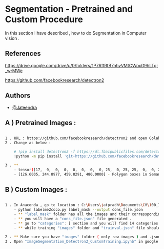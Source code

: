 # Segmentation - Pretrained and Custom Procedure

In this section I have described , how to do Segmentation  in Computer vision .


## References

https://drive.google.com/drive/u/0/folders/1P7RffRtB7nhyVMtCWoxG9hLTgr_wrMWe

https://github.com/facebookresearch/detectron2

## Authors

- [@Jateendra](https://github.com/Jateendra)

## A ) Pretrained Images :


```bash

1 . URL : https://github.com/facebookresearch/detectron2 and open Colab notebook link from here .
2 . Change as below :

	# !pip install detectron2 -f https://dl.fbaipublicfiles.com/detectron2/wheels/$CUDA_VERSION/torch$TORCH_VERSION/index.html
	!python -m pip install 'git+https://github.com/facebookresearch/detectron2.git'

3 . **
	- tensor([17,  0,  0,  0,  0,  0,  0,  0, 25,  0, 25, 25,  0,  0, 24],device='cuda:0') - This many no. of classes , 0,0,0 are same classes .
	- [126.6035, 244.8977, 459.8291, 480.0000] - Polygon boxes in Semantic Segmentation , Bounding Boxes in Object Detection .

```

## B ) Custom Images :


```bash

1 . In Anaconda , go to location : C:\Users\jatpradh\Documents\CV\100_Image_Segmentation\Detectron2
	- python labelme2coco.py label_mask --output cons_file.json 
	- ** "label_mask" folder has all the images and their corressponding .json files .
	- ** you will have a "cons_file.json" file generated .
	- ** go to "categories": [ section and you will find 14 categories in total .
	- ** while training "images" folder and "trainval.json" file should be there .
	
2 . ** Make sure you have "images" folder ( only raw images ) and .json file for training .
3 . Open "ImageSegmentation_Detectron2_CustomTraining.ipynb" in google colab .

```
